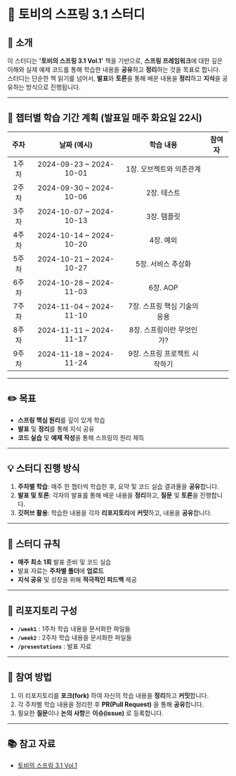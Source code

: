 # 🌱 토비의 스프링 3.1 스터디

## 💬 소개
이 스터디는 **'토비의 스프링 3.1 Vol.1'** 책을 기반으로, **스프링 프레임워크**에 대한 깊은 이해와 실제 예제 코드를 통해 학습한 내용을 **공유**하고 **정리**하는 것을 목표로 합니다.  
스터디는 단순한 책 읽기를 넘어서, **발표**와 **토론**을 통해 배운 내용을 **정리**하고 **지식**을 공유하는 방식으로 진행됩니다.

---

## 📅 챕터별 학습 기간 계획 (발표일 매주 화요일 22시)

| **주차** | **날짜 (예시)** | **학습 내용**                   | **참여자**      |
|:-------:|:---------------:|:--------------------------------:|:---------------:|
| 1주차   | 2024-09-23 ~ 2024-10-01 | 1장. 오브젝트와 의존관계      |                 |
| 2주차   | 2024-09-30 ~ 2024-10-06 | 2장. 테스트                    |                 |
| 3주차   | 2024-10-07 ~ 2024-10-13 | 3장. 템플릿                    |                 |
| 4주차   | 2024-10-14 ~ 2024-10-20 | 4장. 예외                      |                 |
| 5주차   | 2024-10-21 ~ 2024-10-27 | 5장. 서비스 추상화             |                 |
| 6주차   | 2024-10-28 ~ 2024-11-03 | 6장. AOP                       |                 |
| 7주차   | 2024-11-04 ~ 2024-11-10 | 7장. 스프링 핵심 기술의 응용    |                 |
| 8주차   | 2024-11-11 ~ 2024-11-17 | 8장. 스프링이란 무엇인가?       |                 |
| 9주차   | 2024-11-18 ~ 2024-11-24 | 9장. 스프링 프로젝트 시작하기   |                 |

---

## ✏️ 목표
- **스프링 핵심 원리**를 깊이 있게 학습
- **발표** 및 **정리**를 통해 지식 공유
- **코드 실습** 및 **예제 작성**을 통해 스프링의 원리 체득

---

## 💡 스터디 진행 방식
1. **주차별 학습**: 매주 한 챕터씩 학습한 후, 요약 및 코드 실습 결과물을 **공유**합니다.
2. **발표 및 토론**: 각자의 발표를 통해 배운 내용을 **정리**하고, **질문** 및 **토론**을 진행합니다.
3. **깃허브 활용**: 학습한 내용을 각자 **리포지토리**에 **커밋**하고, 내용을 **공유**합니다.

---

## 📝 스터디 규칙
- **매주 최소 1회** 발표 준비 및 코드 실습
- 발표 자료는 **주차별 폴더**에 **업로드**
- **지식 공유** 및 성장을 위해 **적극적인 피드백** 제공

---

## 📁 리포지토리 구성

- **`/week1`** : 1주차 학습 내용을 문서화한 파일들
- **`/week2`** : 2주차 학습 내용을 문서화한 파일들
- **`/presentations`** : 발표 자료

---

## 🚀 참여 방법

1. 이 리포지토리를 **포크(fork)** 하여 자신의 학습 내용을 **정리**하고 **커밋**합니다.
2. 각 주차별 학습 내용을 정리한 후 **PR(Pull Request)** 을 통해 **공유**합니다.
3. 필요한 **질문**이나 **논의 사항**은 **이슈(issue)** 로 등록합니다.

---

## 📚 참고 자료
- [토비의 스프링 3.1 Vol.1](https://product.kyobobook.co.kr/detail/S000000935358)
